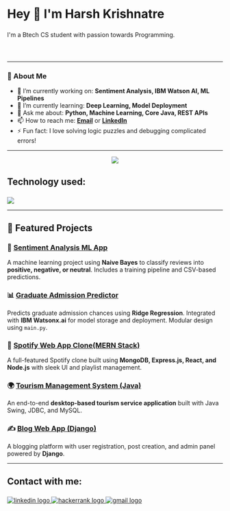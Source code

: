 <h1 align="left">Hey 👋 I'm Harsh Krishnatre</h1>

###

<p align="left">I'm a Btech CS student with passion towards Programming.</p>

###

<br clear="both">

---

### 🧠 About Me

- 🔭 I’m currently working on: **Sentiment Analysis, IBM Watson AI, ML Pipelines**
- 🌱 I’m currently learning: **Deep Learning, Model Deployment**
- 💬 Ask me about: **Python, Machine Learning, Core Java, REST APIs**
- 📫 How to reach me: **[Email](mailto:your-email@example.com)** or **[LinkedIn](https://www.linkedin.com/in/your-linkedin-id)**
- ⚡ Fun fact: I love solving logic puzzles and debugging complicated errors!

---


<p align="center">
  <img src="https://github-readme-stats.vercel.app/api?username=Harsh-Krishnatre&show_icons=true&theme=github_dark" />
</p>
 
   
</div>

###

<h2 align="left">Technology used:</h2>

###

<div align="left">
  
<p align="left">
  <img src="https://skillicons.dev/icons?i=python,java,git,github,linux,docker,postgres,mysql,vscode,pycharm&theme=light" />
</p>

</div>

---

## 📁 Featured Projects

### 🤖 [Sentiment Analysis ML App](https://github.com/Harsh-Krishnatre/Sentiment-Analysis)
A machine learning project using **Naive Bayes** to classify reviews into **positive, negative, or neutral**. Includes a training pipeline and CSV-based predictions.

### 📊 [Graduate Admission Predictor](https://github.com/Harsh-Krishnatre/Admission-Prediction)
Predicts graduate admission chances using **Ridge Regression**. Integrated with **IBM Watsonx.ai** for model storage and deployment. Modular design using `main.py`.

### 🎵 [Spotify Web App Clone(MERN Stack)](https://github.com/Harsh-Krishnatre/spotify-clone)
A full-featured Spotify clone built using **MongoDB, Express.js, React, and Node.js** with sleek UI and playlist management.

### 🌍 [Tourism Management System (Java)](https://github.com/Harsh-Krishnatre/Tourism-Management)
An end-to-end **desktop-based tourism service application** built with Java Swing, JDBC, and MySQL.

### ✍️ [Blog Web App (Django)](https://github.com/Harsh-Krishnatre/Blog-Web)
A blogging platform with user registration, post creation, and admin panel powered by **Django**.

---

###

<h2 align="left">Contact with me:</h2>

###

<div align="left">
  <a href="https://www.linkedin.com/in/harsh-krishnatre-583449339/" target="_blank">
    <img src="https://img.shields.io/static/v1?message=LinkedIn&logo=linkedin&label=&color=0077B5&logoColor=white&labelColor=&style=for-the-badge" height="" alt="linkedin logo"  />
  </a>
  <a href="https://www.hackerrank.com/CSB_22B0121109" target="_blank">
    <img src="https://img.shields.io/static/v1?message=HackerRank&logo=hackerrank&label=&color=2EC866&logoColor=white&labelColor=&style=for-the-badge" height="" alt="hackerrank logo"  />
  </a>
  <a href="hkrishnatre@gmail.om" target="_blank">
    <img src="https://img.shields.io/static/v1?message=Gmail&logo=gmail&label=&color=D14836&logoColor=white&labelColor=&style=for-the-badge" height="" alt="gmail logo"  />
  </a>
</div>

###
